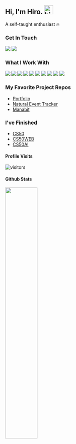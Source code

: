 ## Hi, I'm Hiro. <img src="https://user-images.githubusercontent.com/1303154/88677602-1635ba80-d120-11ea-84d8-d263ba5fc3c0.gif" width="28px" alt="hi">

A self-taught enthusiast :fire:

### Get In Touch  
<a align="left" href="mailto: hirohrmtk@gmail.com"><img src="https://img.shields.io/badge/Gmail-D14836?style=for-the-badge&logo=gmail&logoColor=white" /><a/>
<a href="https://www.hirotakada.com"><img src="https://img.shields.io/badge/website-000000?style=for-the-badge&logo=About.me&logoColor=white" /><a/>

### What I Work With

<img align="left" src="https://img.shields.io/badge/React-20232A?style=for-the-badge&logo=react&logoColor=61DAFB" />
<img align="left" src="https://img.shields.io/badge/Tailwind_CSS-38B2AC?style=for-the-badge&logo=tailwind-css&logoColor=white" />
<img align="left" src="https://img.shields.io/badge/HTML5-E34F26?style=for-the-badge&logo=html5&logoColor=white" />
<img align="left" src="https://img.shields.io/badge/CSS3-1572B6?style=for-the-badge&logo=css3&logoColor=white" />
<img align="left" src="https://img.shields.io/badge/javascript-%23323330.svg?style=for-the-badge&logo=javascript&logoColor=%23F7DF1E"/>
<img align="left" src="https://img.shields.io/badge/bootstrap-%23563D7C.svg?style=for-the-badge&logo=bootstrap&logoColor=white" />
<img alegn="left" src="https://img.shields.io/badge/Python-FFD43B?style=for-the-badge&logo=python&logoColor=darkgreen" />
<img align="left" src="https://img.shields.io/badge/django-%23092E20.svg?style=for-the-badge&logo=django&logoColor=white" />
<img align="left" src="https://img.shields.io/badge/SQLite-07405E?style=for-the-badge&logo=sqlite&logoColor=white" />
<img src="https://img.shields.io/badge/Heroku-430098?style=for-the-badge&logo=heroku&logoColor=white" />

### My Favorite Project Repos
- [Portfolio](https://github.com/hrmtk/portfolio2022-react)
- [Natural Event Tracker](https://github.com/hrmtk/natural-event-tracker)
- [Manabit](https://github.com/hrmtk/django-quiz-app)

### I've Finished
- [CS50](https://cs50.harvard.edu/certificates/e32a940f-347c-431b-b036-b9556169bd8a)
- [CS50WEB](https://cs50.harvard.edu/certificates/f6ac2f57-ccf7-4d9c-a081-d978f823ea5a)
- [CS50AI](https://cs50.harvard.edu/certificates/1749160d-5177-4701-a146-7a38f7445892)

#### Profile Visits 

![visitors](https://visitor-badge.glitch.me/badge?page_id=hrmtk.hrmtk)

#### Github Stats

<img align="left" width="45%" src="https://github-readme-stats.vercel.app/api?username=hrmtk&hide=contribs&show_icons=true&theme=onedark" />
